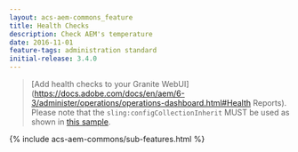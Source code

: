 ```yaml
---
layout: acs-aem-commons_feature
title: Health Checks
description: Check AEM's temperature
date: 2016-11-01
feature-tags: administration standard
initial-release: 3.4.0
---
```


> [Add health checks to your Granite WebUI](https://docs.adobe.com/docs/en/aem/6-3/administer/operations/operations-dashboard.html#Health Reports). 
> Please note that the `sling:configCollectionInherit` MUST be used as shown in [this sample](https://github.com/heervisscher/htl-examples/blob/master/ui.apps/src/main/content/jcr_root/apps/settings/granite/operations/hc/.content.xml).

{% include acs-aem-commons/sub-features.html %}

